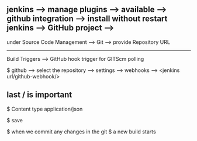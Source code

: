 jenkins 
--> manage plugins 
--> available 
--> github integration 
--> install without restart
jenkins 
--> GitHub project 
--> <provide the project url> 
---------------------------------------
under
Source Code Management
-->  Git --> provide Repository URL

------------------------------------
Build Triggers
--> GitHub hook trigger for GITScm polling

$ github --> select the repository --> settings --> webhooks --> <jenkins url/github-webhook/> 
## last / is important

$ Content type
application/json

$ save

$ when we commit any changes in the git 
$ a new build starts
